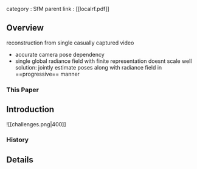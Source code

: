 category : SfM
parent link : [[localrf.pdf]]

## Overview
reconstruction from single casually captured video
- accurate camera pose dependency 
- single global radiance field with finite representation doesnt scale well
solution: jointly estimate poses along with radiance field in ==progressive== manner

### This Paper
## Introduction

![[challenges.png|400]]

### History
## Details 
